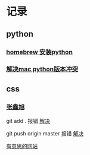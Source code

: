 # 记录

## python
### [homebrew 安装python](https://www.jianshu.com/p/7462a1f3f846)
### [解决mac python版本冲突](https://stringpiggy.hpd.io/mac-osx-python3-dual-install/)
## css
### [张鑫旭](https://www.zhangxinxu.com/)

git add . 报错
[解决](https://blog.csdn.net/liereli/article/details/80824804)

git push origin master 报错
[解决](https://www.jianshu.com/p/6707658a84bb)

[有意思的网站](http://fff.cmiscm.com/#!/main)
